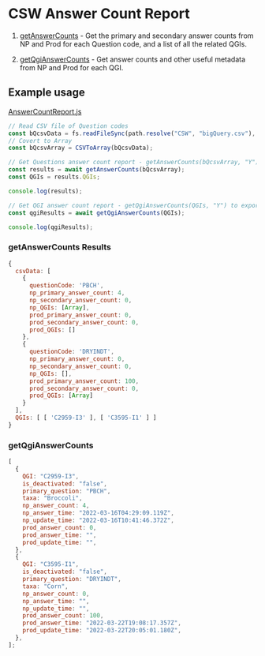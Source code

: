 # CSW Answer Count Report

1. [getAnswerCounts](https://github.com/mshuber1981/work-life/blob/main/CSW/BigQuery.js#L13) - Get the primary and secondary answer counts from NP and Prod for each Question code, and a list of all the related QGIs.

2. [getQgiAnswerCounts](https://github.com/mshuber1981/work-life/blob/main/CSW/BigQuery.js#L108) - Get answer counts and other useful metadata from NP and Prod for each QGI.

## Example usage

[AnswerCountReport.js](./AnswerCountReports.js)

```javascript
// Read CSV file of Question codes
const bQcsvData = fs.readFileSync(path.resolve("CSW", "bigQuery.csv"), "utf-8");
// Covert to Array
const bQcsvArray = CSVToArray(bQcsvData);

// Get Questions answer count report - getAnswerCounts(bQcsvArray, "Y") to export a csv file
const results = await getAnswerCounts(bQcsvArray);
const QGIs = results.QGIs;

console.log(results);

// Get QGI answer count report - getQgiAnswerCounts(QGIs, "Y") to export a csv file
const qgiResults = await getQgiAnswerCounts(QGIs);

console.log(qgiResults);
```

### getAnswerCounts Results

```javascript
{
  csvData: [
    {
      questionCode: 'PBCH',
      np_primary_answer_count: 4,
      np_secondary_answer_count: 0,
      np_QGIs: [Array],
      prod_primary_answer_count: 0,
      prod_secondary_answer_count: 0,
      prod_QGIs: []
    },
    {
      questionCode: 'DRYINDT',
      np_primary_answer_count: 0,
      np_secondary_answer_count: 0,
      np_QGIs: [],
      prod_primary_answer_count: 100,
      prod_secondary_answer_count: 0,
      prod_QGIs: [Array]
    }
  ],
  QGIs: [ [ 'C2959-I3' ], [ 'C3595-I1' ] ]
}
```

### getQgiAnswerCounts

```javascript
[
  {
    QGI: "C2959-I3",
    is_deactivated: "false",
    primary_question: "PBCH",
    taxa: "Broccoli",
    np_answer_count: 4,
    np_answer_time: "2022-03-16T04:29:09.119Z",
    np_update_time: "2022-03-16T10:41:46.372Z",
    prod_answer_count: 0,
    prod_answer_time: "",
    prod_update_time: "",
  },
  {
    QGI: "C3595-I1",
    is_deactivated: "false",
    primary_question: "DRYINDT",
    taxa: "Corn",
    np_answer_count: 0,
    np_answer_time: "",
    np_update_time: "",
    prod_answer_count: 100,
    prod_answer_time: "2022-03-22T19:08:17.357Z",
    prod_update_time: "2022-03-22T20:05:01.180Z",
  },
];
```
